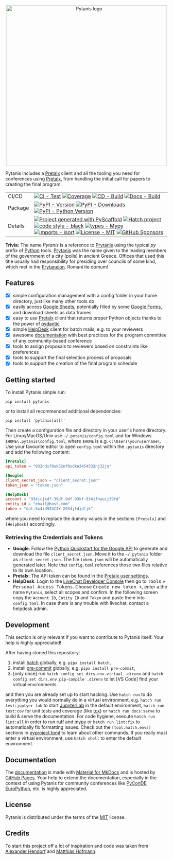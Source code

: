 <div align="center">

<img src="https://raw.githubusercontent.com/FlorianWilhelm/pytanis/main/docs/assets/images/logo.svg" alt="Pytanis logo" width="500" role="img">
</div>

Pytanis includes a [Pretalx] client and all the tooling you need for conferences using [Pretalx], from handling the initial call for papers to creating the final program.
<br/>

|         |                                                                                                                                                                                                                                                                                                                                                                                                                                                                                                                                                                                                                                                                                                                                                                                                                                                 |
|---------|-------------------------------------------------------------------------------------------------------------------------------------------------------------------------------------------------------------------------------------------------------------------------------------------------------------------------------------------------------------------------------------------------------------------------------------------------------------------------------------------------------------------------------------------------------------------------------------------------------------------------------------------------------------------------------------------------------------------------------------------------------------------------------------------------------------------------------------------------|
| CI/CD   | [![CI - Test](https://github.com/FlorianWilhelm/pytanis/actions/workflows/run-tests.yml/badge.svg)](https://github.com/FlorianWilhelm/pytanis/actions/workflows/run-tests.yml) [![Coverage](https://img.shields.io/coveralls/github/FlorianWilhelm/pytanis/main.svg?logo=coveralls&label=Coverage)](https://coveralls.io/r/FlorianWilhelm/pytanis) [![CD - Build](https://github.com/FlorianWilhelm/pytanis/actions/workflows/publish-pkg.yml/badge.svg)](https://github.com/FlorianWilhelm/pytanis/actions/workflows/publish-pkg.yml) [![Docs - Build](https://github.com/FlorianWilhelm/pytanis/actions/workflows/build-rel-docs.yml/badge.svg)](https://github.com/FlorianWilhelm/pytanis/actions/workflows/build-rel-docs.yml)                                                                                                            |
| Package | [![PyPI - Version](https://img.shields.io/pypi/v/pytanis.svg?logo=pypi&label=PyPI&logoColor=gold)](https://pypi.org/project/pytanis/) [![PyPI - Downloads](https://img.shields.io/pypi/dm/pytanis.svg?color=blue&label=Downloads&logo=pypi&logoColor=gold)](https://pepy.tech/project/pytanis) [![PyPI - Python Version](https://img.shields.io/pypi/pyversions/pytanis.svg?logo=python&label=Python&logoColor=gold)](https://pypi.org/project/pytanis/)                                                                                                                                                                                                                                                                                                                                                                                        |
| Details | [![Project generated with PyScaffold](https://img.shields.io/badge/-PyScaffold-005CA0?logo=pyscaffold)](https://pyscaffold.org/) [![Hatch project](https://img.shields.io/badge/%F0%9F%A5%9A-Hatch-4051b5.svg)](https://github.com/pypa/hatch) [![code style - black](https://img.shields.io/badge/code%20style-black-000000.svg)](https://github.com/psf/black) [![types - Mypy](https://img.shields.io/badge/types-Mypy-blue.svg)](https://github.com/python/mypy) [![imports - isort](https://img.shields.io/badge/imports-isort-ef8336.svg)](https://github.com/pycqa/isort) [![License - MIT](https://img.shields.io/badge/license-MIT-9400d3.svg)](https://spdx.org/licenses/) [![GitHub Sponsors](https://img.shields.io/static/v1?label=Sponsor&message=%E2%9D%A4&logo=GitHub&color=ff69b4)](https://github.com/sponsors/FlorianWilhelm) |




**Trivia**: The name *Pytanis* is a reference to [Prytanis] using the typical *py* prefix of [Python] tools. [Prytanis]
was the name given  to the leading members of the government of a city (polis) in ancient Greece. Offices that used this
title usually had responsibility for presiding over councils of some kind, which met in the [Prytaneion]. Romani ite domum!

## Features

- [x] simple configuration management with a config folder in your home directory, just like many other tools do
- [x] easily access [Google Sheets], potentially filled by some [Google Forms], and download sheets as data frames
- [x] easy to use [Pretalx] client that returns proper Python objects thanks to the power of [pydantic]
- [x] simple [HelpDesk] client for batch mails, e.g. to your reviewers
- [x] awesome [documentation] with best practices for the program committee of any community-based conference
- [x] tools to assign proposals to reviewers based on constraints like preferences
- [x] tools to support the final selection process of proposals
- [x] tools to support the creation of the final program schedule

## Getting started

To install Pytanis simple run:

```commandline
pip install pytanis
```

or to install all recommended additional dependencies:

```commandline
pip install 'pytanis[all]'
```

Then create a configuration file and directory in your user's home directory. For Linux/MacOS/Unix use
`~/.pytanis/config.toml` and for Windows `$HOME\.pytanis\config.toml`, where `$HOME` is e.g. `C:\Users\yourusername\`.
Use your favourite editor to open `config.toml` within the `.pytanis` directory and add the following content:

```toml
[Pretalx]
api_token = "932ndsf9uk32nf9sdkn3454532nj32jn"

[Google]
client_secret_json = "client_secret.json"
token_json = "token.json"

[HelpDesk]
account = "934jcjkdf-39df-9df-93kf-934jfhuuij39fd"
entity_id = "email@host.com"
token = "dal:Sx4id934C3Y-X934jldjdfjk"
```

where you need to replace the dummy values in the sections `[Pretalx]` and `[HelpDesk]` accordingly.

### Retrieving the Credentials and Tokens

- **Google**: Follow the [Python Quickstart for the Google API] to generate and download the file `client_secret.json`.
Move it to the `~/.pytanis` folder as `client_secret.json`. The file `token.json` will be automatically generated
later. Note that `config.toml` references those two files relative to its own location.
- **Pretalx**: The API token can be found in the [Pretalx user settings].
- **HelpDesk**: Login to the [LiveChat Developer Console] then go to <kbd>Tools</kbd> » <kbd>Personal Access Tokens</kbd>.
  Choose <kbd>Create new token +</kbd>, enter a the name `Pytanis`, select all scopes and confirm. In the following screen
  copy the `Account ID`, `Entity ID` and `Token` and paste them into `config.toml`.
  In case there is any trouble with livechat, contact a helpdesk admin.

## Development

This section is only relevant if you want to contribute to Pytanis itself. Your help is highly appreciated!

After having cloned this repository:

1. install [hatch] globally, e.g. `pipx install hatch`,
2. install [pre-commit] globally, e.g. `pipx install pre-commit`,
3. \[only once\] run `hatch config set dirs.env.virtual .direnv`  and `hatch config set dirs.env.pip-compile .direnv`
   to let [VS Code] find your virtual environments.

and then you are already set up to start hacking. Use `hatch run` to do everything you would normally do in a virtual
environment, e.g. `hatch run test:juptyer lab` to start [JupyterLab] in the default environment, `hatch run test:cov` for unit tests
and coverage (like [tox]) or `hatch run docs:serve` to build & serve the documentation. For code hygiene, execute `hatch run lint:all`
in order to run [ruff] and [mypy] or `hatch run lint:fix` to automatically fix formatting issues.
Check out the `[tool.hatch.envs]` sections  in [pyproject.toml](pyproject.toml) to learn about other commands.
If you really must enter a virtual environment, use `hatch shell` to enter the default environment.

## Documentation

The [documentation] is made with [Material for MkDocs] and is hosted by [GitHub Pages]. Your help to extend the
documentation, especially in the context of using Pytanis for community conferences like [PyConDE], [EuroPython], etc.
is highly appreciated.

## License

Pytanis is distributed under the terms of the [MIT](https://spdx.org/licenses/MIT.html) license.

## Credits

To start this project off a lot of inspiration and code was taken from [Alexander Hendorf] and [Matthias Hofmann].

[Pytanis]: https://florianwilhelm.info/pytanis/
[Python]: https://www.python.org/
[Pretalx]: https://pretalx.com/
[hatch]: https://hatch.pypa.io/
[pre-commit]: https://pre-commit.com/
[Prytanis]: https://en.wikipedia.org/wiki/Prytaneis
[Prytaneion]: https://en.wikipedia.org/wiki/Prytaneion
[Python Quickstart for the Google API]: https://developers.google.com/sheets/api/quickstart/python
[Pretalx user settings]: https://pretalx.com/orga/me
[documentation]: https://florianwilhelm.info/pytanis/
[Alexander Hendorf]: https://github.com/alanderex
[Matthias Hofmann]: https://github.com/mj-hofmann
[Google Forms]: https://www.google.com/forms/about/
[Google Sheets]: https://www.google.com/sheets/about/
[pydantic]: https://docs.pydantic.dev/
[HelpDesk]: https://www.helpdesk.com/
[Material for MkDocs]: https://github.com/squidfunk/mkdocs-material
[GitHub Pages]: https://docs.github.com/en/pages
[PyConDE]: https://pycon.de/
[EuroPython]: https://europython.eu/
[LiveChat Developer Console]: https://developers.livechat.com/console/apps
[JupyterLab]: https://jupyter.org/
[tox]: https://tox.wiki/
[mypy]: https://mypy-lang.org/
[ruff]: https://github.com/astral-sh/ruff
